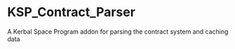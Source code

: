 # KSP_Contract_Parser
A Kerbal Space Program addon for parsing the contract system and caching data
